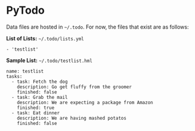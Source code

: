# PyTodo

Data files are hosted in `~/.todo`.
For now, the files that exist are as follows:

**List of Lists:** `~/.todo/lists.yml`
```
- 'testlist'
```

**Sample List:** `~/.todo/testlist.hml`
```
name: testlist
tasks:
  - task: Fetch the dog
    description: Go get fluffy from the groomer
    finished: false
  - task: Grab the mail
    description: We are expecting a package from Amazon
    finished: true
  - task: Eat dinner
    description: We are having mashed potatos
    finished: false
```
